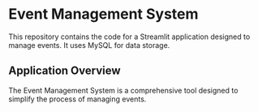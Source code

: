 # Event Management System

This repository contains the code for a Streamlit application designed to manage events. It uses MySQL for data storage.

## Application Overview

The Event Management System is a comprehensive tool designed to simplify the process of managing events.
